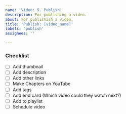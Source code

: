 ```yaml
---
name: 'Video: 5. Publish'
description: For publishing a video.
about: For publishish a video.
title: 'Publish: [video_name]'
labels: 'publish'
assignees: ''

---
```


### Checklist

- [ ]  Add thumbnail
- [ ]  Add description
- [ ]  Add other links
- [ ]  Make Chapters on YouTube
- [ ]  Add tags
- [ ]  Add end card (Which video could they watch next?)
- [ ]  Add to playlist
- [ ]  Schedule video
